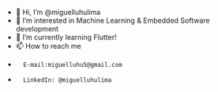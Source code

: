 - 👋 Hi, I’m @miguelluhulima
- 👀 I’m interested in Machine Learning & Embedded Software development
- 🌱 I’m currently learning Flutter!
- 📫 How to reach me 
-       E-mail:miguelluhu5@gmail.com
-       LinkedIn: @miguelluhulima

<!---
miguelluhulima/miguelluhulima is a ✨ special ✨ repository because its `README.md` (this file) appears on your GitHub profile.
You can click the Preview link to take a look at your changes.
--->
